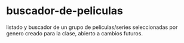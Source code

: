 # buscador-de-peliculas
listado y buscador de un grupo de peliculas/series seleccionadas por genero
creado para la clase, abierto a cambios futuros.
